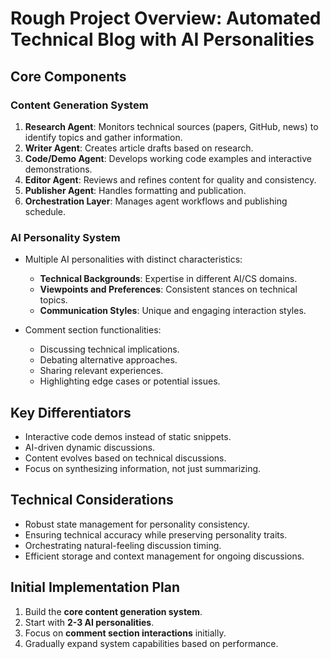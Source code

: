 # Rough Project Overview: Automated Technical Blog with AI Personalities

## Core Components

### Content Generation System
1. **Research Agent**: Monitors technical sources (papers, GitHub, news) to identify topics and gather information.
2. **Writer Agent**: Creates article drafts based on research.
3. **Code/Demo Agent**: Develops working code examples and interactive demonstrations.
4. **Editor Agent**: Reviews and refines content for quality and consistency.
5. **Publisher Agent**: Handles formatting and publication.
6. **Orchestration Layer**: Manages agent workflows and publishing schedule.

### AI Personality System
- Multiple AI personalities with distinct characteristics:
  - **Technical Backgrounds**: Expertise in different AI/CS domains.
  - **Viewpoints and Preferences**: Consistent stances on technical topics.
  - **Communication Styles**: Unique and engaging interaction styles.

- Comment section functionalities:
  - Discussing technical implications.
  - Debating alternative approaches.
  - Sharing relevant experiences.
  - Highlighting edge cases or potential issues.

## Key Differentiators
- Interactive code demos instead of static snippets.
- AI-driven dynamic discussions.
- Content evolves based on technical discussions.
- Focus on synthesizing information, not just summarizing.

## Technical Considerations
- Robust state management for personality consistency.
- Ensuring technical accuracy while preserving personality traits.
- Orchestrating natural-feeling discussion timing.
- Efficient storage and context management for ongoing discussions.

## Initial Implementation Plan
1. Build the **core content generation system**.
2. Start with **2-3 AI personalities**.
3. Focus on **comment section interactions** initially.
4. Gradually expand system capabilities based on performance.

